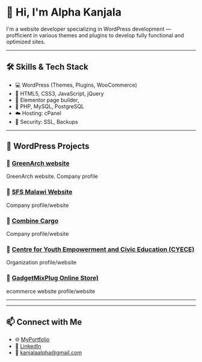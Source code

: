 # 👋 Hi, I'm Alpha Kanjala

I'm a website developer specializing in WordPress development — profficient in various themes and plugins to develop fully functional and optimized sites.

---

## 🛠️ Skills & Tech Stack

- 💻 WordPress (Themes, Plugins, WooCommerce)
- 🎨 HTML5, CSS3, JavaScript, jQuery
- 🧩 Elementor page builder, 
- 🐘 PHP, MySQL, PostgreSQL
- ☁️ Hosting: cPanel
- 🔐 Security: SSL, Backups

---

## 📂 WordPress Projects

### 🔹 [GreenArch website](https://www.greenarchmw.com/)
GreenArch website. Company profile

### 🔹 [SFS Malawi Website](https://sfsmalawi.com/)
Company profile/website

### 🔹 [Combine Cargo](https://combinecargo.mw/)
Company profile/website

### 🔹 [Centre for Youth Empowerment and Civic Education (CYECE)](https://www.cyecemw.org/)
Organization profile/website

### 🔹 [GadgetMixPlug Online Store)](https://gmp.alpha-alvick.site)
ecommerce website profile/website

---


<!-- 
## 📈 GitHub Stats
![GitHub Stats](https://github-readme-stats.vercel.app/api?username=Alpha99-k&show_icons=true&theme=radical)
-->
---

## 📫 Connect with Me

- 🌐 [MyPortfolio](https://alpha-alvick.site/)
- 💼 [LinkedIn](https://www.linkedin.com/in/alpha-kanjala-14a9b7299?utm_source=share&utm_campaign=share_via&utm_content=profile&utm_medium=android_app)
- 📧 kanjalaalpha@gmail.com


<!--
**Alpha99-k/Alpha99-k** is a ✨ _special_ ✨ repository because its `README.md` (this file) appears on your GitHub profile.

Here are some ideas to get you started:

- 🔭 I’m currently working on ...
- 🌱 I’m currently learning ...
- 👯 I’m looking to collaborate on ...
- 🤔 I’m looking for help with ...
- 💬 Ask me about ...
- 📫 How to reach me: ...
- 😄 Pronouns: ...
- ⚡ Fun fact: ...
-->
